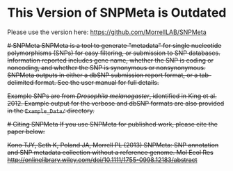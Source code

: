 # This Version of SNPMeta is Outdated
Please use the version here: https://github.com/MorrellLAB/SNPMeta

~~# SNPMeta
SNPMeta is a tool to generate "metadata" for single nucleotide polymorphisms (SNPs) for easy filtering, or submission to SNP databases. Information reported includes gene name, whether the SNP is coding or noncoding, and whether the SNP is synonymous or nonsynonymous. SNPMeta outputs in either a dbSNP submission report format, or a tab-delimited format. See the user manual for full details.~~

~~Example SNPs are from *Drosophila melanogaster*, identified in King et al. 2012. Example output for the verbose and dbSNP formats are also provided in the `Example_Data/` directory.~~

~~# Citing SNPMeta
If you use SNPMeta for published work, please cite the paper below:~~

~~Kono TJY, Seth K, Poland JA, Morrell PL (2013) SNPMeta: SNP annotation and SNP
metadata collection without a reference genome. Mol Ecol Res
http://onlinelibrary.wiley.com/doi/10.1111/1755-0998.12183/abstract~~
